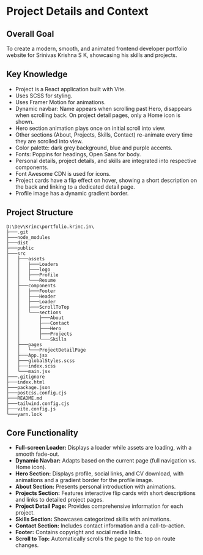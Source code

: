 # Project Details and Context

## Overall Goal
To create a modern, smooth, and animated frontend developer portfolio website for Srinivas Krishna S K, showcasing his skills and projects.

## Key Knowledge
- Project is a React application built with Vite.
- Uses SCSS for styling.
- Uses Framer Motion for animations.
- Dynamic navbar: Name appears when scrolling past Hero, disappears when scrolling back. On project detail pages, only a Home icon is shown.
- Hero section animation plays once on initial scroll into view.
- Other sections (About, Projects, Skills, Contact) re-animate every time they are scrolled into view.
- Color palette: dark grey background, blue and purple accents.
- Fonts: Poppins for headings, Open Sans for body.
- Personal details, project details, and skills are integrated into respective components.
- Font Awesome CDN is used for icons.
- Project cards have a flip effect on hover, showing a short description on the back and linking to a dedicated detail page.
- Profile image has a dynamic gradient border.

## Project Structure

```
D:\Dev\Krinc\portfolio.krinc.in\
├───.git
├───node_modules
├───dist
├───public
├───src
│   ├───assets
│   │   ├───Loaders
│   │   ├───logo
│   │   ├───Profile
│   │   └───Resume
│   ├───components
│   │   ├───Footer
│   │   ├───Header
│   │   ├───Loader
│   │   ├───ScrollToTop
│   │   └───sections
│   │       ├───About
│   │       ├───Contact
│   │       ├───Hero
│   │       ├───Projects
│   │       └───Skills
│   ├───pages
│   │   └───ProjectDetailPage
│   ├───App.jsx
│   ├───globalStyles.scss
│   ├───index.scss
│   └───main.jsx
├───.gitignore
├───index.html
├───package.json
├───postcss.config.cjs
├───README.md
├───tailwind.config.cjs
├───vite.config.js
└───yarn.lock
```

## Core Functionality
- **Full-screen Loader:** Displays a loader while assets are loading, with a smooth fade-out.
- **Dynamic Navbar:** Adapts based on the current page (full navigation vs. Home icon).
- **Hero Section:** Displays profile, social links, and CV download, with animations and a gradient border for the profile image.
- **About Section:** Presents personal introduction with animations.
- **Projects Section:** Features interactive flip cards with short descriptions and links to detailed project pages.
- **Project Detail Page:** Provides comprehensive information for each project.
- **Skills Section:** Showcases categorized skills with animations.
- **Contact Section:** Includes contact information and a call-to-action.
- **Footer:** Contains copyright and social media links.
- **Scroll to Top:** Automatically scrolls the page to the top on route changes.